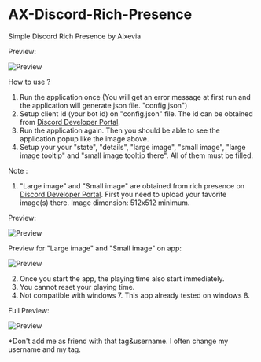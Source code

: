 # AX-Discord-Rich-Presence
Simple Discord Rich Presence by Alxevia

Preview:

![Preview](https://lh3.googleusercontent.com/-f4cVourfloQ/X9oJbaSXonI/AAAAAAAAA3s/3xhlN8v56_chbXyCpsreic_59_pj4AuOgCLcBGAsYHQ/Prev.PNG)

How to use ?
1. Run the application once (You will get an error message at first run and the application will generate json file. "config.json")
2. Setup client id (your bot id) on "config.json" file. The id can be obtained from [Discord Developer Portal](https://discord.com/developers/applications/information).
3. Run the application again. Then you should be able to see the application popup like the image above.
4. Setup your your "state", "details", "large image", "small image", "large image tooltip" and "small image tooltip there". All of them must be filled.

Note :
1. "Large image" and "Small image" are obtained from rich presence on [Discord Developer Portal](https://discord.com/developers/applications/rich-presence/assets). First you need to upload your favorite image(s) there. Image dimension: 512x512 minimum. 

Preview:

![Preview](https://lh3.googleusercontent.com/-2TRltB77Rjc/X9oQS5QbmjI/AAAAAAAAA4I/MaNW1b-fiJkGFjdE7_cGZ0jOKPFNZ3aJgCLcBGAsYHQ/Prev.PNG)

Preview for "Large image" and "Small image" on app:

![Preview](https://lh3.googleusercontent.com/-geS8wu383Ss/X9oQUeCigHI/AAAAAAAAA4M/pPk1_tR4hnEmFfbNJLOY_VgLuK98PvNzgCLcBGAsYHQ/Prev1.PNG)

2. Once you start the app, the playing time also start immediately.
3. You cannot reset your playing time.
4. Not compatible with windows 7. This app already tested on windows 8.


Full Preview:

![Preview](https://lh3.googleusercontent.com/-Q3OkGX7Gv20/X9oRPpyfakI/AAAAAAAAA4Y/Ir1fy9_wESgFJFh-QpBe5xMF_LkFNxeNACLcBGAsYHQ/Prev2.PNG)


*Don't add me as friend with that tag&username. I often change my username and my tag.
